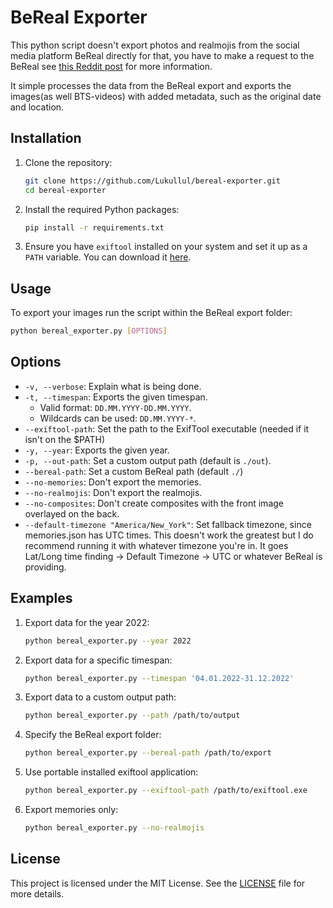# BeReal Exporter

This python script doesn't export photos and realmojis from the social media platform BeReal directly for that, you have to make a request to the BeReal see [this Reddit post](https://www.reddit.com/r/bereal_app/comments/19dl0yk/experiencetutorial_for_exporting_all_bereal/?utm_source=share&utm_medium=web3x&utm_name=web3xcss&utm_term=1&utm_content=share_button) for more information.

It simple processes the data from the BeReal export and exports the images(as well BTS-videos) with added metadata, such as the original date and location.

## Installation

1. Clone the repository:
    ```sh
    git clone https://github.com/Lukullul/bereal-exporter.git
    cd bereal-exporter
    ```

2. Install the required Python packages:
    ```sh
    pip install -r requirements.txt
    ```

3. Ensure you have `exiftool` installed on your system and set it up as a `PATH` variable. You can download it [here](https://exiftool.org/).

## Usage

To export your images run the script within the BeReal export folder:
```sh
python bereal_exporter.py [OPTIONS]
```

## Options

- `-v, --verbose`: Explain what is being done.
- `-t, --timespan`: Exports the given timespan. 
  - Valid format: `DD.MM.YYYY-DD.MM.YYYY`.
  - Wildcards can be used: `DD.MM.YYYY-*`.
- `--exiftool-path`: Set the path to the ExifTool executable (needed if it isn't on the $PATH)
- `-y, --year`: Exports the given year.
- `-p, --out-path`: Set a custom output path (default is `./out`).
- `--bereal-path`: Set a custom BeReal path (default `./`)
- `--no-memories`: Don't export the memories.
- `--no-realmojis`: Don't export the realmojis.
- `--no-composites`: Don't create composites with the front image overlayed on the back.
- `--default-timezone "America/New_York"`: Set fallback timezone, since memories.json has UTC times.
This doesn't work the greatest but I do recommend running it with whatever timezone you're in. It goes Lat/Long time finding -> Default Timezone -> UTC or whatever BeReal is providing.

## Examples

1. Export data for the year 2022:
    ```sh
    python bereal_exporter.py --year 2022
    ```

2. Export data for a specific timespan:
    ```sh
    python bereal_exporter.py --timespan '04.01.2022-31.12.2022'
    ```

3. Export data to a custom output path:
    ```sh
    python bereal_exporter.py --path /path/to/output
    ```

4. Specify the BeReal export folder:
    ```sh
    python bereal_exporter.py --bereal-path /path/to/export
    ```

4. Use portable installed exiftool application:
    ```sh
    python bereal_exporter.py --exiftool-path /path/to/exiftool.exe
    ```

5. Export memories only:
    ```sh
    python bereal_exporter.py --no-realmojis
    ```

## License

This project is licensed under the MIT License. See the [LICENSE](LICENSE) file for more details.
